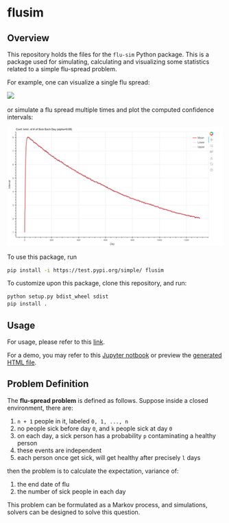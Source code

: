# flusim

## Overview

This repository holds the files for the `flu-sim` Python package. This is a package used for simulating, calculating and visualizing some statistics related to a simple flu-spread problem.

For example, one can visualize a single flu spread:

![](img/demo_single.gif)

or simulate a flu spread multiple times and plot the computed confidence intervals:

![](img/demo_multiple.png)

To use this package, run

```bash
pip install -i https://test.pypi.org/simple/ flusim
```

To customize upon this package, clone this repository, and run:

```bash
python setup.py bdist_wheel sdist
pip install .
```

## Usage

For usage, please refer to this [link](https://github.com/ZebraAlgebra/flusim/blob/main/app/README.md).

For a demo, you may refer to this [Jupyter notbook](https://github.com/ZebraAlgebra/flusim/blob/main/notebooks/package_demo.ipynb) or preview the [generated HTML file](https://htmlpreview.github.io/?https://github.com/ZebraAlgebra/flusim/blob/main/notebooks/package_demo.html).

## Problem Definition

The **flu-spread problem** is defined as follows.
Suppose inside a closed environment, there are:

1. `n + 1` people in it, labeled `0, 1, ..., n`
2. no people sick before day `0`, and `k` people
   sick at day `0`
3. on each day, a sick person has a probability `p`
   contaminating a healthy person
4. these events are independent
5. each person once get sick, will get healthy after
   precisely `l` days

then the problem is to calculate the expectation, variance of:

1. the end date of flu
2. the number of sick people in each day

This problem can be formulated as a Markov process, and simulations, solvers can be designed to solve this question.
